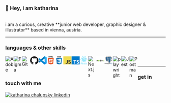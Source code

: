 ### 👀 Hey, i am katharina

<br/>
i am a curious, creative **junior web developer, graphic designer & illustrator** based in vienna, austria. 
<br/>

<hr>

### languages & other skills

<img align="left" alt="Adobe" width="26px" src="https://brandeps.com/logo-download/A/Adobe-Creative-Cloud-logo-vector-03.svg" />
<img align="left" alt="Figma" width="26px" src="https://www.vectorlogo.zone/logos/figma/figma-icon.svg" />
<img align="left" alt="Git" width="26px" src="https://www.vectorlogo.zone/logos/git-scm/git-scm-icon.svg" />
<img align="left" alt="GitHub" width="26px" src="https://raw.githubusercontent.com/github/explore/78df643247d429f6cc873026c0622819ad797942/topics/github/github.png" />
<img align="left" alt="Visual Studio Code" width="26px" src="https://raw.githubusercontent.com/github/explore/80688e429a7d4ef2fca1e82350fe8e3517d3494d/topics/visual-studio-code/visual-studio-code.png" />
<img align="left" alt="HTML5" width="26px" src="https://raw.githubusercontent.com/devicons/devicon/master/icons/html5/html5-original-wordmark.svg" />
<img align="left" alt="CSS3" width="26px" src="https://raw.githubusercontent.com/devicons/devicon/master/icons/css3/css3-original-wordmark.svg" />
<img align="left" alt="JavaScript" width="26px" src="https://raw.githubusercontent.com/devicons/devicon/master/icons/javascript/javascript-original.svg" />
<img align="left" alt="TypeScript" width="26px" src="https://raw.githubusercontent.com/devicons/devicon/master/icons/typescript/typescript-original.svg" />
<img align="left" alt="React" width="26px" src="https://raw.githubusercontent.com/devicons/devicon/master/icons/react/react-original-wordmark.svg" />
<img align="left" alt="Next.js" width="26px" src="https://cdn.worldvectorlogo.com/logos/nextjs-2.svg" />
<img align="left" alt="Node.js" width="26px" src="https://raw.githubusercontent.com/devicons/devicon/master/icons/nodejs/nodejs-original-wordmark.svg" />
<img align="left" alt="PostgreSQL" width="26px" src="https://raw.githubusercontent.com/devicons/devicon/master/icons/postgresql/postgresql-original-wordmark.svg" />
<img align="left" alt="playwright" width="26px" src="https://github.com/gilbarbara/logos/blob/master/logos/playwright.svg" />
<img align="left" alt="Jest" width="26px" src="https://www.vectorlogo.zone/logos/jestjsio/jestjsio-icon.svg" />
<img align="left" alt="Postman" width="26px" src="https://www.vectorlogo.zone/logos/getpostman/getpostman-icon.svg" />
<br/>

<hr>



### get in touch with me

   <a href="https://linkedin.com/in/katharina-chalupsky-a25706239/" target="blank">
    <img align="center" src="https://cdn.jsdelivr.net/npm/simple-icons@3.0.1/icons/linkedin.svg" alt="katharina chalupsky linkedin" height="28px" width="28px" />
  </a>
